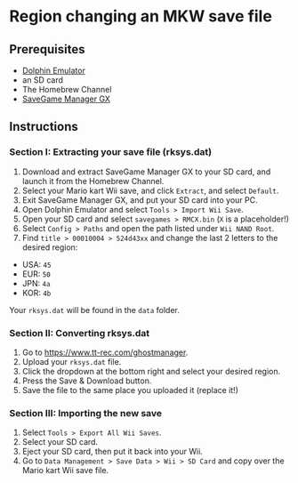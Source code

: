 # Region changing an MKW save file

## Prerequisites
- [Dolphin Emulator](https://dolphin-emu.org/download)
- an SD card
- The Homebrew Channel
- [SaveGame Manager GX](https://oscwii.org/library/app/savegame_manager_gx)

## Instructions

### Section I: Extracting your save file (rksys.dat)
1. Download and extract SaveGame Manager GX to your SD card, and launch it from the Homebrew Channel.
1. Select your Mario kart Wii save, and click `Extract`, and select `Default`.
1. Exit SaveGame Manager GX, and put your SD card into your PC.
1. Open Dolphin Emulator and select `Tools > Import Wii Save`.
1. Open your SD card and select `savegames > RMCX.bin` (`X` is a placeholder!)
1. Select `Config > Paths` and open the path listed under `Wii NAND Root`.
1. Find `title > 00010004 > 524d43xx` and change the last 2 letters to the desired region:
  - USA: `45`
  - EUR: `50`
  - JPN: `4a`
  - KOR: `4b`

Your `rksys.dat` will be found in the `data` folder.

### Section II: Converting rksys.dat

1. Go to <https://www.tt-rec.com/ghostmanager>.
1. Upload your `rksys.dat` file.
1. Click the dropdown at the bottom right and select your desired region.
1. Press the Save & Download button.
1. Save the file to the same place you uploaded it (replace it!)

### Section III: Importing the new save

1. Select `Tools > Export All Wii Saves`.
1. Select your SD card.
1. Eject your SD card, then put it back into your Wii.
1. Go to `Data Management > Save Data > Wii > SD Card` and copy over the Mario kart Wii save file.
